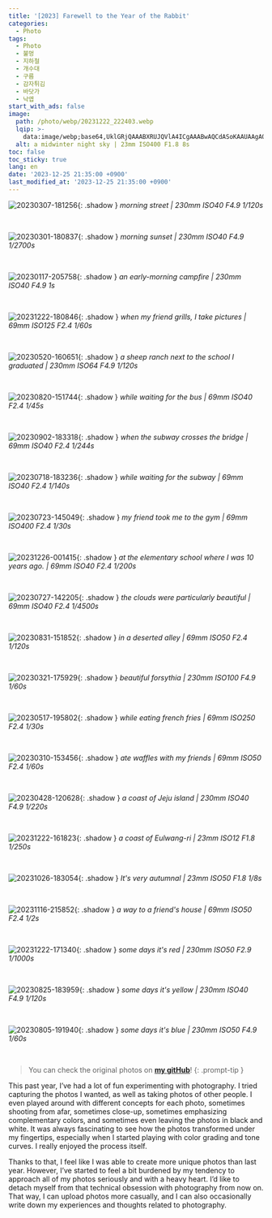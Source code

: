 ```yaml
---
title: '[2023] Farewell to the Year of the Rabbit'
categories:
  - Photo
tags:
  - Photo
  - 불멍
  - 지하철
  - 개수대
  - 구름
  - 감자튀김
  - 바닷가
  - 낙엽
start_with_ads: false
image:
  path: /photo/webp/20231222_222403.webp
  lqip: >-
    data:image/webp;base64,UklGRjQAAABXRUJQVlA4ICgAAABwAQCdASoKAAUAAgA0JYwCdAFAAAD++vfd7pSFrqXz6iij8hsZxGAA
  alt: a midwinter night sky | 23mm ISO400 F1.8 8s
toc: false
toc_sticky: true
lang: en
date: '2023-12-25 21:35:00 +0900'
last_modified_at: '2023-12-25 21:35:00 +0900'
---
```


![20230307-181256](/photo/webp/20230307_181256.webp){: .shadow }
_morning street | 230mm ISO40 F4.9 1/120s_

<br>

![20230301-180837](/photo/webp/20230301_180837.webp){: .shadow }
_morning sunset | 230mm ISO40 F4.9 1/2700s_

<br>

![20230117-205758](/photo/webp/20230117_205758.webp){: .shadow }
_an early-morning campfire | 230mm ISO40 F4.9 1s_

<br>

![20231222-180846](/photo/webp/20231222_180846.webp){: .shadow }
_when my friend grills, I take pictures | 69mm ISO125 F2.4 1/60s_

<br>

![20230520-160651](/photo/webp/20230520_160651.webp){: .shadow }
_a sheep ranch next to the school I graduated | 230mm ISO64 F4.9 1/120s_

<br>

![20230820-151744](/photo/webp/20230820_151744.webp){: .shadow }
_while waiting for the bus | 69mm ISO40 F2.4 1/45s_

<br>

![20230902-183318](/photo/webp/20230902_183318.webp){: .shadow }
_when the subway crosses the bridge | 69mm ISO40 F2.4 1/244s_

<br>

![20230718-183236](/photo/webp/20230718_183236.webp){: .shadow }
_while waiting for the subway | 69mm ISO40 F2.4 1/140s_

<br>

![20230723-145049](/photo/webp/20230723_145049.webp){: .shadow }
_my friend took me to the gym | 69mm ISO400 F2.4 1/30s_

<br>

![20231226-001415](/photo/webp/20231226_001415.webp){: .shadow }
_at the elementary school where I was 10 years ago. | 69mm ISO40 F2.4 1/200s_

<br>

![20230727-142205](/photo/webp/20230727_142205.webp){: .shadow }
_the clouds were particularly beautiful | 69mm ISO40 F2.4 1/4500s_

<br>

![20230831-151852](/photo/webp/20230831_151852.webp){: .shadow }
_in a deserted alley | 69mm ISO50 F2.4 1/120s_

<br>

![20230321-175929](/photo/webp/20230321_175929.webp){: .shadow }
_beautiful forsythia | 230mm ISO100 F4.9 1/60s_

<br>

![20230517-195802](/photo/webp/20230517_195802.webp){: .shadow }
_while eating french fries | 69mm ISO250 F2.4 1/30s_

<br>

![20230310-153456](/photo/webp/20230310_153456.webp){: .shadow }
_ate waffles with my friends | 69mm ISO50 F2.4 1/60s_

<br>

![20230428-120628](/photo/webp/20230428_120628.webp){: .shadow }
_a coast of Jeju island | 230mm ISO40 F4.9 1/220s_

<br>

![20231222-161823](/photo/webp/20231222_161823.webp){: .shadow }
_a coast of Eulwang-ri | 23mm ISO12 F1.8 1/250s_

<br>

![20231026-183054](/photo/webp/20231026_183054.webp){: .shadow }
_It's very autumnal | 23mm ISO50 F1.8 1/8s_

<br>

![20231116-215852](/photo/webp/20231116_215852.webp){: .shadow }
_a way to a friend's house | 69mm ISO50 F2.4 1/2s_

<br>

<!--여기부터는 세로 사진-->

![20231222-171340](/photo/webp/20231222_171340.webp){: .shadow }
_some days it's red | 230mm ISO50 F2.9 1/1000s_

<br>

![20230825-183959](/photo/webp/20230825_183959.webp){: .shadow }
_some days it's yellow | 230mm ISO40 F4.9 1/120s_

<br>

![20230805-191940](/photo/webp/20230805_191940.webp){: .shadow }
_some days it's blue | 230mm ISO50 F4.9 1/60s_

<br>

> You can check the original photos on **[my gitHub](https://github.com/hynrng/hynrng.github.io.resources/tree/master/photo/jpg)**!
{: .prompt-tip }

This past year, I’ve had a lot of fun experimenting with photography. I tried capturing the photos I wanted, as well as taking photos of other people. I even played around with different concepts for each photo, sometimes shooting from afar, sometimes close-up, sometimes emphasizing complementary colors, and sometimes even leaving the photos in black and white. It was always fascinating to see how the photos transformed under my fingertips, especially when I started playing with color grading and tone curves. I really enjoyed the process itself.

Thanks to that, I feel like I was able to create more unique photos than last year. However, I’ve started to feel a bit burdened by my tendency to approach all of my photos seriously and with a heavy heart. I’d like to detach myself from that technical obsession with photography from now on. That way, I can upload photos more casually, and I can also occasionally write down my experiences and thoughts related to photography.
